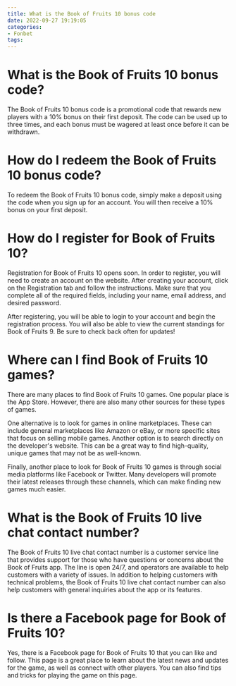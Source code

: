 ```yaml
---
title: What is the Book of Fruits 10 bonus code
date: 2022-09-27 19:19:05
categories:
- Fonbet
tags:
---
```



#  What is the Book of Fruits 10 bonus code?

The Book of Fruits 10 bonus code is a promotional code that rewards new players with a 10% bonus on their first deposit. The code can be used up to three times, and each bonus must be wagered at least once before it can be withdrawn.

# How do I redeem the Book of Fruits 10 bonus code?

To redeem the Book of Fruits 10 bonus code, simply make a deposit using the code when you sign up for an account. You will then receive a 10% bonus on your first deposit.

#  How do I register for Book of Fruits 10?

Registration for Book of Fruits 10 opens soon. In order to register, you will need to create an account on the website. After creating your account, click on the Registration tab and follow the instructions. Make sure that you complete all of the required fields, including your name, email address, and desired password.

After registering, you will be able to login to your account and begin the registration process. You will also be able to view the current standings for Book of Fruits 9. Be sure to check back often for updates!

#  Where can I find Book of Fruits 10 games?

There are many places to find Book of Fruits 10 games. One popular place is the App Store. However, there are also many other sources for these types of games.

One alternative is to look for games in online marketplaces. These can include general marketplaces like Amazon or eBay, or more specific sites that focus on selling mobile games. Another option is to search directly on the developer's website. This can be a great way to find high-quality, unique games that may not be as well-known.

Finally, another place to look for Book of Fruits 10 games is through social media platforms like Facebook or Twitter. Many developers will promote their latest releases through these channels, which can make finding new games much easier.

#  What is the Book of Fruits 10 live chat contact number?

The Book of Fruits 10 live chat contact number is a customer service line that provides support for those who have questions or concerns about the Book of Fruits app. The line is open 24/7, and operators are available to help customers with a variety of issues. In addition to helping customers with technical problems, the Book of Fruits 10 live chat contact number can also help customers with general inquiries about the app or its features.

#  Is there a Facebook page for Book of Fruits 10?

Yes, there is a Facebook page for Book of Fruits 10 that you can like and follow. This page is a great place to learn about the latest news and updates for the game, as well as connect with other players. You can also find tips and tricks for playing the game on this page.